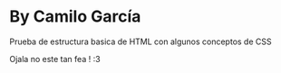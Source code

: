 # By Camilo García

Prueba de estructura basica de HTML con algunos conceptos de CSS


Ojala no este tan fea ! :3 